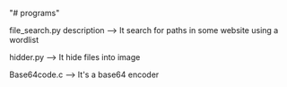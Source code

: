 "# programs" 

file_search.py description --> It search for paths in some website using a wordlist

hidder.py --> It hide files into image

Base64code.c --> It's a base64 encoder
